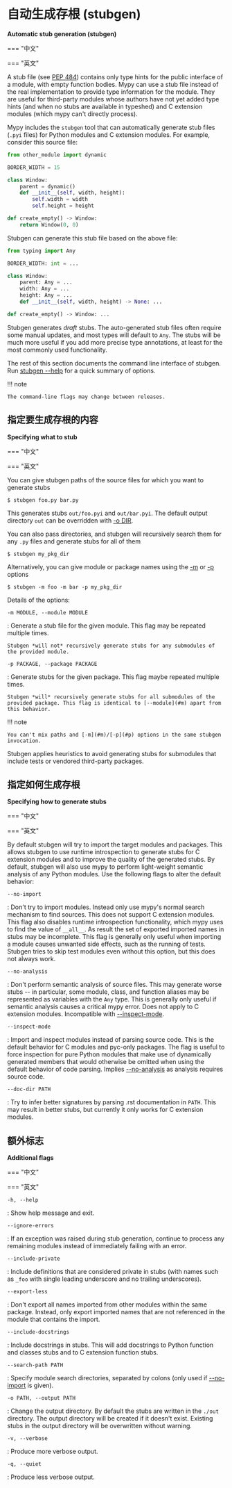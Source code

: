 # 自动生成存根 (stubgen)

**Automatic stub generation (stubgen)**

=== "中文"

=== "英文"

A stub file (see [PEP 484](https://peps.python.org/pep-0484/)) contains only type hints for the public interface of a module, with empty function bodies. Mypy can use a stub file instead of the real implementation to provide type information for the module. They are useful for third-party modules whose authors have not yet added type hints (and when no stubs are available in typeshed) and C extension modules (which mypy can't directly process).

Mypy includes the ``stubgen`` tool that can automatically generate stub files (``.pyi`` files) for Python modules and C extension modules. For example, consider this source file:

```python
from other_module import dynamic

BORDER_WIDTH = 15

class Window:
    parent = dynamic()
    def __init__(self, width, height):
        self.width = width
        self.height = height

def create_empty() -> Window:
    return Window(0, 0)
```

Stubgen can generate this stub file based on the above file:

```python
from typing import Any

BORDER_WIDTH: int = ...

class Window:
    parent: Any = ...
    width: Any = ...
    height: Any = ...
    def __init__(self, width, height) -> None: ...

def create_empty() -> Window: ...
```

Stubgen generates *draft* stubs. The auto-generated stub files often require some manual updates, and most types will default to ``Any``. The stubs will be much more useful if you add more precise type annotations, at least for the most commonly used functionality.

The rest of this section documents the command line interface of stubgen. Run [stubgen --help](#h) for a quick summary of options.

!!! note 

    The command-line flags may change between releases.

## 指定要生成存根的内容

**Specifying what to stub**

=== "中文"

=== "英文"

You can give stubgen paths of the source files for which you want to generate stubs

```shell
$ stubgen foo.py bar.py
```

This generates stubs ``out/foo.pyi`` and ``out/bar.pyi``. The default output directory ``out`` can be overridden with [-o DIR](#o).

You can also pass directories, and stubgen will recursively search them for any ``.py`` files and generate stubs for all of them

```shell
$ stubgen my_pkg_dir
```

Alternatively, you can give module or package names using the [-m](#m) or [-p](#p) options

```shell
$ stubgen -m foo -m bar -p my_pkg_dir
```

Details of the options:

<span id="m"></span>`-m MODULE, --module MODULE`

   : Generate a stub file for the given module. This flag may be repeated multiple times.

    Stubgen *will not* recursively generate stubs for any submodules of the provided module.

<span id="p"></span>`-p PACKAGE, --package PACKAGE`

   : Generate stubs for the given package. This flag maybe repeated multiple times.

    Stubgen *will* recursively generate stubs for all submodules of the provided package. This flag is identical to [--module](#m) apart from this behavior.

!!! note 

    You can't mix paths and [-m](#m)/[-p](#p) options in the same stubgen invocation.

Stubgen applies heuristics to avoid generating stubs for submodules that include tests or vendored third-party packages.

## 指定如何生成存根

**Specifying how to generate stubs**

=== "中文"

=== "英文"

By default stubgen will try to import the target modules and packages. This allows stubgen to use runtime introspection to generate stubs for C extension modules and to improve the quality of the generated stubs. By default, stubgen will also use mypy to perform light-weight semantic analysis of any Python modules. Use the following flags to alter the default behavior:

<span id="no-import"></span>`--no-import`

   : Don't try to import modules. Instead only use mypy's normal search mechanism to find sources. This does not support C extension modules. This flag also disables runtime introspection functionality, which mypy uses to find the value of ``__all__``. As result the set of exported imported names in stubs may be incomplete. This flag is generally only useful when importing a module causes unwanted side effects, such as the running of tests. Stubgen tries to skip test modules even without this option, but this does not always work.

<span id="no-analysis"></span>`--no-analysis`

   : Don't perform semantic analysis of source files. This may generate worse stubs -- in particular, some module, class, and function aliases may be represented as variables with the ``Any`` type. This is generally only useful if semantic analysis causes a critical mypy error.  Does not apply to C extension modules.  Incompatible with [--inspect-mode](#inspect-mode).

<span id="inspect-mode"></span>`--inspect-mode`

   : Import and inspect modules instead of parsing source code. This is the default behavior for C modules and pyc-only packages.  The flag is useful to force inspection for pure Python modules that make use of dynamically generated members that would otherwise be omitted when using the default behavior of code parsing.  Implies [--no-analysis](#no-analysis) as analysis requires source code.

<span id="doc-dir"></span>`--doc-dir PATH`

   : Try to infer better signatures by parsing .rst documentation in ``PATH``. This may result in better stubs, but currently it only works for C extension modules.

## 额外标志

**Additional flags**

=== "中文"

=== "英文"

<span id="h"></span>`-h, --help`

   : Show help message and exit.

<span id="ignore-errors"></span>`--ignore-errors`

   : If an exception was raised during stub generation, continue to process any remaining modules instead of immediately failing with an error.

<span id="include-private"></span>`--include-private`

   : Include definitions that are considered private in stubs (with names such as ``_foo`` with single leading underscore and no trailing underscores).

<span id="export-less"></span>`--export-less`

   : Don't export all names imported from other modules within the same package. Instead, only export imported names that are not referenced in the module that contains the import.

<span id="include-docstrings"></span>`--include-docstrings`

   : Include docstrings in stubs. This will add docstrings to Python function and classes stubs and to C extension function stubs.

<span id="search-path"></span>`--search-path PATH`

   : Specify module search directories, separated by colons (only used if [--no-import](#no-import) is given).

<span id="o"></span>`-o PATH, --output PATH`

   : Change the output directory. By default the stubs are written in the ``./out`` directory. The output directory will be created if it doesn't exist. Existing stubs in the output directory will be overwritten without warning.

<span id="v"></span>`-v, --verbose`

   : Produce more verbose output.

<span id="q"></span>`-q, --quiet`

   : Produce less verbose output.
